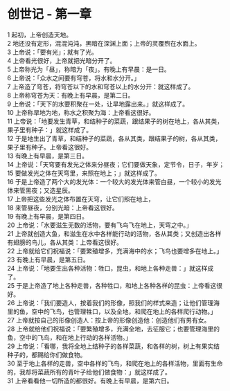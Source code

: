 # 创世记 - 第一章
  
 1 起初，上帝创造天地。  
 2 地还没有定形，混混沌沌，黑暗在深渊上面；上帝的灵覆煦在水面上。  
 3 上帝说：「要有光」；就有了光。  
 4 上帝看光很好，上帝就把光暗分开了。  
 5 上帝称光为「昼」，称暗为「夜」。有晚上有早晨：是一日。  
 6 上帝说：「众水之间要有穹苍，将水和水分开。」  
 7 上帝造了穹苍，将穹苍以下的水和穹苍以上的水分开：就这样成了。  
 8 上帝称穹苍为天：有晚上有早晨，是第二日。  
 9 上帝说：「天下的水要积聚在一处，让旱地露出来。」就这样成了。  
 10 上帝称旱地为地，称水之积聚为海：上帝看这很好。  
 11 上帝说：「地要发生青草，和结种子的菜蔬，跟结果子的树在地上，各从其类，果子里有种子：」就这样成了。  
 12 于是地生出了青草，和结种子的菜蔬，各从其类，跟结果子的树，各从其类，果子里有种子。上帝看这很好。  
 13 有晚上有早晨，是第三日。  
 14 上帝说：「天穹要有发光之体来分昼夜；它们要做天象，定节令，日子，年岁；  
 15 要做发光之体在天穹里，来照在地上；」就这样成了。  
 16 于是上帝造了两个大的发光体：一个较大的发光体来管白昼，一个较小的发光体来管黑夜；又造星辰。  
 17 上帝把这些发光之体布置在天穹，让它们照在地上，  
 18 来管昼夜，分别光暗：上帝看这很好。  
 19 有晚上有早晨，是第四日。  
 20 上帝说：「水要滋生无数的活物，要有飞鸟飞在地上，天穹之中。」  
 21 上帝就创造大鱼，和滋生在水中各样能行动的活物，各从其类；又创造出各样有翅膀的鸟儿，各从其类：上帝看这很好。  
 22 上帝就给它们祝福说：「要繁殖增多，充满海中的水；飞鸟也要增多在地上。」  
 23 有晚上有早晨，是第五日。  
 24 上帝说：「地要生出各种活物：牲口，昆虫，和地上各种走兽：」就这样成了。  
 25 于是上帝造了地上各种走兽，各种牲口，和地上各种各样的昆虫：上帝看这很好。  
 26 上帝说：「我们要造人，按着我们的形像，照我们的样式来造；让他们管理海里的鱼，空中的飞鸟，也管理牲口，以及全地，和爬在地上的各样爬行动物。」  
 27 上帝就按自己的形像创造人：按上帝的形像创造他：创造他们有男有女。  
 28 上帝就给他们祝福说：「要繁殖增多，充满全地，去征服它；也要管理海里的鱼，空中的飞鸟，和在地上行动的各样活物。」  
 29 上帝说：「看哪，我将全地上结种子的各样菜蔬，和各样的树，树上有果实结种子的，都赐给你们做食物。  
 30 至于地上各样的走兽，空中各样的飞鸟，和爬在地上的各样活物，里面有生命的，我却将菜蔬所有的青叶子给他们做食物：」就这样成了。  
 31 上帝看看他一切所造的都很好。有晚上有早晨，是第六日。